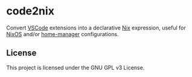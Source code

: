 # code2nix

Convert [VSCode](https://code.visualstudio.com) extensions into a declarative [Nix](https://github.com/NixOS/nix) expression, useful for [NixOS](https://github.com/NixOS/nixpkgs) and/or [home-manager](https://github.com/nix-community/home-manager) configurations.


## License

This project is licensed under the GNU GPL v3 License.
